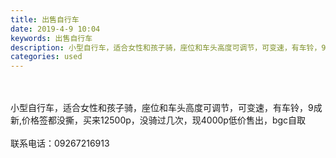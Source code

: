 ```yaml
---
title: 出售自行车
date: 2019-4-9 10:04
keywords: 出售自行车
description: 小型自行车，适合女性和孩子骑，座位和车头高度可调节，可变速，有车铃，9成新,价格签都没撕，买来12500p，没骑过几次，现4000p低价售出，bgc自取联系电话：‭09267216913
categories: used
---
```

<td class="t_f" id="postmessage_3435948">

<br/>
<br/>
小型自行车，适合女性和孩子骑，座位和车头高度可调节，可变速，有车铃，9成新,价格签都没撕，买来12500p，没骑过几次，现4000p低价售出，bgc自取<br/>
<br/>
联系电话：‭09267216913<br/>
<br/>
<img alt="" border="0" class="zoom" data-cf-modified-6b1f19c79405de170b7aa49d-="" file="http://www.flw.ph/data/appbyme/upload/image/201904/09/0Brh923vVLJ5.jpg" id="aimg_eCr6Z" lazyloadthumb="1" onclick="" onmouseover="" src="http://www.flw.ph/data/appbyme/upload/image/201904/09/0Brh923vVLJ5.jpg"/><br/>
<br/>
<img alt="" border="0" class="zoom" data-cf-modified-6b1f19c79405de170b7aa49d-="" file="http://www.flw.ph/data/appbyme/upload/image/201904/09/3J7NnMrJHliQ.jpg" id="aimg_AK44K" lazyloadthumb="1" onclick="" onmouseover="" src="http://www.flw.ph/data/appbyme/upload/image/201904/09/3J7NnMrJHliQ.jpg"/><br/>
<br/>
<img alt="" border="0" class="zoom" data-cf-modified-6b1f19c79405de170b7aa49d-="" file="http://www.flw.ph/data/appbyme/upload/image/201904/09/LtP0WByER4Fg.jpg" id="aimg_oCgGJ" lazyloadthumb="1" onclick="" onmouseover="" src="http://www.flw.ph/data/appbyme/upload/image/201904/09/LtP0WByER4Fg.jpg"/><br/>
<br/>
<img alt="" border="0" class="zoom" data-cf-modified-6b1f19c79405de170b7aa49d-="" file="http://www.flw.ph/data/appbyme/upload/image/201904/09/p86YDqeiiBJd.jpg" id="aimg_ahXO4" lazyloadthumb="1" onclick="" onmouseover="" src="http://www.flw.ph/data/appbyme/upload/image/201904/09/p86YDqeiiBJd.jpg"/><br/>
</td>
